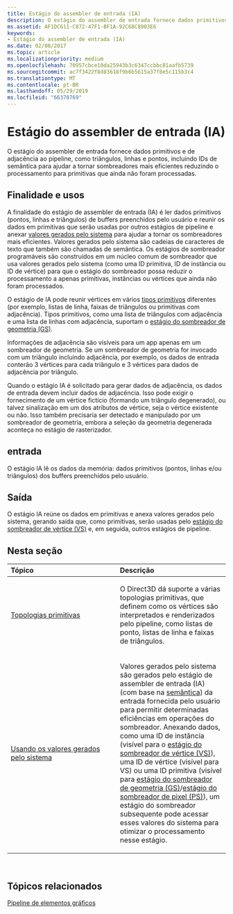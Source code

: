 ```yaml
---
title: Estágio do assembler de entrada (IA)
description: O estágio do assembler de entrada fornece dados primitivos e de adjacência ao pipeline, como triângulos, linhas e pontos, incluindo IDs de semântica para ajudar a tornar sombreadores mais eficientes reduzindo o processamento para primitivas que ainda não foram processadas.
ms.assetid: AF1DC611-C872-47F1-BF1A-92C68C8903E6
keywords:
- Estágio do assembler de entrada (IA)
ms.date: 02/08/2017
ms.topic: article
ms.localizationpriority: medium
ms.openlocfilehash: 70957cbce10da25943b3c6347ccbbc81aafb5739
ms.sourcegitcommit: ac7f3422f8d83618f9b6b5615a37f8e5c115b3c4
ms.translationtype: MT
ms.contentlocale: pt-BR
ms.lasthandoff: 05/29/2019
ms.locfileid: "66370769"
---
```

# <a name="input-assembler-ia-stage"></a>Estágio do assembler de entrada (IA)


O estágio do assembler de entrada fornece dados primitivos e de adjacência ao pipeline, como triângulos, linhas e pontos, incluindo IDs de semântica para ajudar a tornar sombreadores mais eficientes reduzindo o processamento para primitivas que ainda não foram processadas.

## <a name="span-idpurpose-and-usesspanspan-idpurpose-and-usesspanspan-idpurpose-and-usesspanpurpose-and-uses"></a><span id="Purpose-and-uses"></span><span id="purpose-and-uses"></span><span id="PURPOSE-AND-USES"></span>Finalidade e usos


A finalidade do estágio de assembler de entrada (IA) é ler dados primitivos (pontos, linhas e triângulos) de buffers preenchidos pelo usuário e reunir os dados em primitivas que serão usadas por outros estágios de pipeline e anexar [valores gerados pelo sistema](https://docs.microsoft.com/windows/desktop/direct3dhlsl/dx-graphics-hlsl-semantics) para ajudar a tornar os sombreadores mais eficientes. Valores gerados pelo sistema são cadeias de caracteres de texto que também são chamadas de semântica. Os estágios de sombreador programáveis são construídos em um núcleo comum de sombreador que usa valores gerados pelo sistema (como uma ID primitiva, ID de instância ou ID de vértice) para que o estágio do sombreador possa reduzir o processamento a apenas primitivas, instâncias ou vértices que ainda não foram processados.

O estágio de IA pode reunir vértices em vários [tipos primitivos](primitive-topologies.md) diferentes (por exemplo, listas de linha, faixas de triângulos ou primitivas com adjacência). Tipos primitivos, como uma lista de triângulos com adjacência e uma lista de linhas com adjacência, suportam o [estágio do sombreador de geometria (GS)](geometry-shader-stage--gs-.md).

Informações de adjacência são visíveis para um app apenas em um sombreador de geometria. Se um sombreador de geometria for invocado com um triângulo incluindo adjacência, por exemplo, os dados de entrada conterão 3 vértices para cada triângulo e 3 vértices para dados de adjacência por triângulo.

Quando o estágio IA é solicitado para gerar dados de adjacência, os dados de entrada devem incluir dados de adjacência. Isso pode exigir o fornecimento de um vértice fictício (formando um triângulo degenerado), ou talvez sinalização em um dos atributos de vértice, seja o vértice existente ou não. Isso também precisaria ser detectado e manipulado por um sombreador de geometria, embora a seleção da geometria degenerada aconteça no estágio de rasterizador.

## <a name="span-idinputspanspan-idinputspanspan-idinputspaninput"></a><span id="Input"></span><span id="input"></span><span id="INPUT"></span>entrada


O estágio IA lê os dados da memória: dados primitivos (pontos, linhas e/ou triângulos) dos buffers preenchidos pelo usuário.

## <a name="span-idoutputspanspan-idoutputspanspan-idoutputspanoutput"></a><span id="Output"></span><span id="output"></span><span id="OUTPUT"></span>Saída


O estágio IA reúne os dados em primitivas e anexa valores gerados pelo sistema, gerando saída que, como primitivas, serão usadas pelo [estágio do sombreador de vértice (VS)](vertex-shader-stage--vs-.md) e, em seguida, outros estágios de pipeline.

## <a name="span-idin-this-sectionspanin-this-section"></a><span id="in-this-section"></span>Nesta seção


<table>
<colgroup>
<col width="50%" />
<col width="50%" />
</colgroup>
<thead>
<tr class="header">
<th align="left">Tópico</th>
<th align="left">Descrição</th>
</tr>
</thead>
<tbody>
<tr class="odd">
<td align="left"><p><a href="primitive-topologies.md">Topologias primitivas</a></p></td>
<td align="left"><p>O Direct3D dá suporte a várias topologias primitivas, que definem como os vértices são interpretados e renderizados pelo pipeline, como listas de ponto, listas de linha e faixas de triângulos.</p></td>
</tr>
<tr class="even">
<td align="left"><p><a href="using-system-generated-values.md">Usando os valores gerados pelo sistema</a></p></td>
<td align="left"><p>Valores gerados pelo sistema são gerados pelo estágio de assembler de entrada (IA) (com base na <a href="https://docs.microsoft.com/windows/desktop/direct3dhlsl/dx-graphics-hlsl-semantics">semântica</a>) da entrada fornecida pelo usuário para permitir determinadas eficiências em operações do sombreador. Anexando dados, como uma ID de instância (visível para o <a href="vertex-shader-stage--vs-.md">estágio do sombreador de vértice (VS)</a>), uma ID de vértice (visível para VS) ou uma ID primitiva (visível para <a href="geometry-shader-stage--gs-.md">estágio do sombreador de geometria (GS)</a>/<a href="pixel-shader-stage--ps-.md">estágio do sombreador de pixel (PS)</a>), um estágio do sombreador subsequente pode acessar esses valores do sistema para otimizar o processamento nesse estágio.</p></td>
</tr>
</tbody>
</table>

 

## <a name="span-idrelated-topicsspanrelated-topics"></a><span id="related-topics"></span>Tópicos relacionados


[Pipeline de elementos gráficos](graphics-pipeline.md)

 

 




